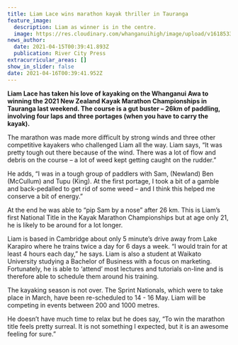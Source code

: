 ```yaml
---
title: Liam Lace wins marathon kayak thriller in Tauranga
feature_image:
  description: Liam as winner is in the centre.
  image: https://res.cloudinary.com/whanganuihigh/image/upload/v1618533667/News/Liam_Lace._RCP_15.4.21.jpg
news_author:
  date: 2021-04-15T00:39:41.893Z
  publication: River City Press
extracurricular_areas: []
show_in_slider: false
date: 2021-04-16T00:39:41.952Z
---
```

**Liam Lace has taken his love of kayaking on the Whanganui Awa to winning the 2021 New Zealand Kayak Marathon Championships in Tauranga last weekend. The course is a gut buster – 26km of paddling, involving four laps and three portages (when you have to carry the kayak).**

The marathon was made more difficult by strong winds and three other competitive kayakers who challenged Liam all the way. Liam says, “It was pretty tough out there because of the wind. There was a lot of flow and debris on the course – a lot of weed kept getting caught on the rudder.”

He adds, “I was in a tough group of paddlers with Sam, (Newland) Ben (McCullum) and Tupu (King). At the first portage, I took a bit of a gamble and back-pedalled to get rid of some weed – and I think this helped me conserve a bit of energy.”

At the end he was able to “pip Sam by a nose” after 26 km. This is Liam’s first National Title in the Kayak Marathon Championships but at age only 21, he is likely to be around for a lot longer.

Liam is based in Cambridge about only 5 minute’s drive away from Lake Karapiro where he trains twice a day for 6 days a week. “I would train for at least 4 hours each day,” he says. Liam is also a student at Waikato University studying a Bachelor of Business with a focus on marketing. Fortunately, he is able to ‘attend’ most lectures and tutorials on-line and is therefore able to schedule them around his training.

The kayaking season is not over. The Sprint Nationals, which were to take place in March, have been re-scheduled to 14 - 16 May. Liam will be competing in events between 200 and 1000 metres.

He doesn’t have much time to relax but he does say, “To win the marathon title feels pretty surreal. It is not something I expected, but it is an awesome feeling for sure.”
